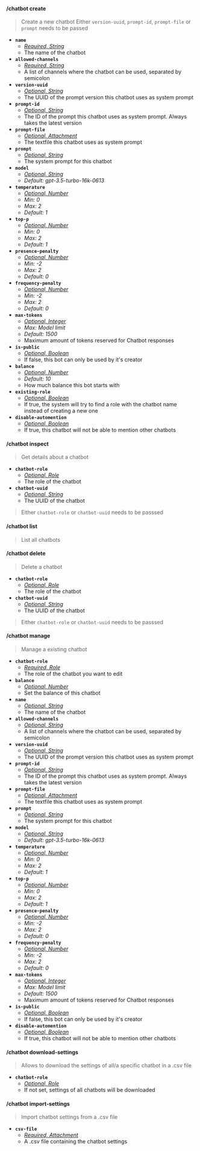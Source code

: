 #### /chatbot create
> Create a new chatbot
> Either `version-uuid`, `prompt-id`, `prompt-file` or `prompt` needs to be passed
- **`name`**
  - *[Required, String](../reference/Slash%20Commands####String)*
  - The name of the chatbot
- **`allowed-channels`**
  - *[Required, String](../reference/Slash%20Commands####String)*
  - A list of channels where the chatbot can be used, separated by semicolon
- **`version-uuid`**
  - *[Optional, String](../reference/Slash%20Commands####String)*
  - The UUID of the prompt version this chatbot uses as system prompt
- **`prompt-id`**
  - *[Optional, String](../reference/Slash%20Commands####String)*
  - The ID of the prompt this chatbot uses as system prompt. Always takes the latest version
- **`prompt-file`**
  - *[Optional, Attachment](../reference/Slash%20Commands####Attachment)*
  - The textfile this chatbot uses as system prompt
- **`prompt`**
  - *[Optional, String](../reference/Slash%20Commands####String)*
  - The system prompt for this chatbot
- **`model`**
  - *[Optional, String](../reference/Slash%20Commands####String)*
  - *Default: gpt-3.5-turbo-16k-0613*
- **`temperature`**
  - *[Optional, Number](../reference/Slash%20Commands####Number)*
  - *Min: 0*
  - *Max: 2*
  - *Default: 1*
- **`top-p`**
  - *[Optional, Number](../reference/Slash%20Commands####Number)*
  - *Min: 0*
  - *Max: 2*
  - *Default: 1*
- **`presence-penalty`**
  - *[Optional, Number](../reference/Slash%20Commands####Number)*
  - *Min: -2*
  - *Max: 2*
  - *Default: 0*
- **`frequency-penalty`**
  - *[Optional, Number](../reference/Slash%20Commands####Number)*
  - *Min: -2*
  - *Max: 2*
  - *Default: 0*
- **`max-tokens`**
  - *[Optional, Integer](../reference/Slash%20Commands####Integer)*
  - *Max: Model limit*
  - *Default: 1500*
  - Maximum amount of tokens reserved for Chatbot responses
- **`is-public`**
  - *[Optional, Boolean](../reference/Slash%20Commands####Boolean)*
  - If false, this bot can only be used by it's creator
- **`balance`**
  - *[Optional, Number](../reference/Slash%20Commands####Number)*
  - *Default: 10*
  - How much balance this bot starts with
- **`existing-role`**
  - *[Optional, Boolean](../reference/Slash%20Commands####Boolean)*
  - If true, the system will try to find a role with the chatbot name instead of creating a new one
- **`disable-automention`**
  - *[Optional, Boolean](../reference/Slash%20Commands####Boolean)*
  - If true, this chatbot will not be able to mention other chatbots

#### /chatbot inspect
> Get details about a chatbot
- **`chatbot-role`**
  - *[Optional, Role](../reference/Slash%20Commands####Role)*
  - The role of the chatbot
- **`chatbot-uuid`**
  - *[Optional, String](../reference/Slash%20Commands####String)*
  - The UUID of the chatbot
> Either `chatbot-role` or `chatbot-uuid` needs to be passsed

#### /chatbot list
> List all chatbots

#### /chatbot delete
> Delete a chatbot
- **`chatbot-role`**
  - *[Optional, Role](../reference/Slash%20Commands####Role)*
  - The role of the chatbot
- **`chatbot-uuid`**
  - *[Optional, String](../reference/Slash%20Commands####String)*
  - The UUID of the chatbot
> Either `chatbot-role` or `chatbot-uuid` needs to be passsed

#### /chatbot manage
> Manage a existing chatbot
- **`chatbot-role`**
  - *[Required, Role](../reference/Slash%20Commands####Role)*
  - The role of the chatbot you want to edit
- **`balance`**
  - *[Optional, Number](../reference/Slash%20Commands####Number)*
  - Set the balance of this chatbot
- **`name`**
  - *[Optional, String](../reference/Slash%20Commands####String)*
  - The name of the chatbot
- **`allowed-channels`**
  - *[Optional, String](../reference/Slash%20Commands####String)*
  - A list of channels where the chatbot can be used, separated by semicolon
- **`version-uuid`**
  - *[Optional, String](../reference/Slash%20Commands####String)*
  - The UUID of the prompt version this chatbot uses as system prompt
- **`prompt-id`**
  - *[Optional, String](../reference/Slash%20Commands####String)*
  - The ID of the prompt this chatbot uses as system prompt. Always takes the latest version
- **`prompt-file`**
  - *[Optional, Attachment](../reference/Slash%20Commands####Attachment)*
  - The textfile this chatbot uses as system prompt
- **`prompt`**
  - *[Optional, String](../reference/Slash%20Commands####String)*
  - The system prompt for this chatbot
- **`model`**
  - *[Optional, String](../reference/Slash%20Commands####String)*
  - *Default: gpt-3.5-turbo-16k-0613*
- **`temperature`**
  - *[Optional, Number](../reference/Slash%20Commands####Number)*
  - *Min: 0*
  - *Max: 2*
  - *Default: 1*
- **`top-p`**
  - *[Optional, Number](../reference/Slash%20Commands####Number)*
  - *Min: 0*
  - *Max: 2*
  - *Default: 1*
- **`presence-penalty`**
  - *[Optional, Number](../reference/Slash%20Commands####Number)*
  - *Min: -2*
  - *Max: 2*
  - *Default: 0*
- **`frequency-penalty`**
  - *[Optional, Number](../reference/Slash%20Commands####Number)*
  - *Min: -2*
  - *Max: 2*
  - *Default: 0*
- **`max-tokens`**
  - *[Optional, Integer](../reference/Slash%20Commands####Integer)*
  - *Max: Model limit*
  - *Default: 1500*
  - Maximum amount of tokens reserved for Chatbot responses
- **`is-public`**
  - *[Optional, Boolean](../reference/Slash%20Commands####Boolean)*
  - If false, this bot can only be used by it's creator
- **`disable-automention`**
  - *[Optional, Boolean](../reference/Slash%20Commands####Boolean)*
  - If true, this chatbot will not be able to mention other chatbots

#### /chatbot download-settings
> Allows to download the settings of all/a specific chatbot in a .csv file
- **`chatbot-role`**
  - *[Optional, Role](../reference/Slash%20Commands####Role)*
  - If not set, settings of all chatbots will be downloaded

#### /chatbot import-settings
> Import chatbot settings from a .csv file
- **`csv-file`**
  - *[Required, Attachment](../reference/Slash%20Commands####Attachment)*
  - A .csv file containing the chatbot settings
